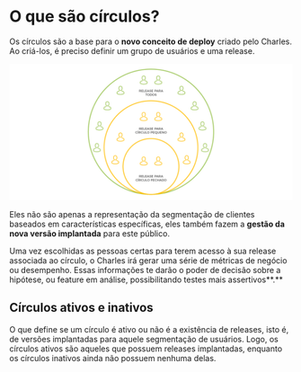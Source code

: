 # O que são círculos?

Os círculos são a base para o **novo conceito de deploy** criado pelo Charles. Ao criá-los, é preciso definir um grupo de usuários e uma release.

![](../.gitbook/assets/conceito-de-deploy-em-circulos-3.png)

Eles não são apenas a representação da segmentação de clientes baseados em características específicas, eles também fazem a **gestão da nova versão implantada** para este público.

Uma vez escolhidas as pessoas certas para terem acesso à sua release associada ao círculo, o Charles irá gerar uma série de métricas de negócio ou desempenho. Essas informações te darão o poder de decisão sobre a hipótese, ou feature em análise, possibilitando testes mais assertivos**.**

## Círculos ativos e inativos

O que define se um círculo é ativo ou não é a existência de releases, isto é, de versões implantadas para aquele segmentação de usuários. Logo, os círculos ativos são aqueles que possuem releases implantadas, enquanto os círculos inativos ainda não possuem nenhuma delas.

